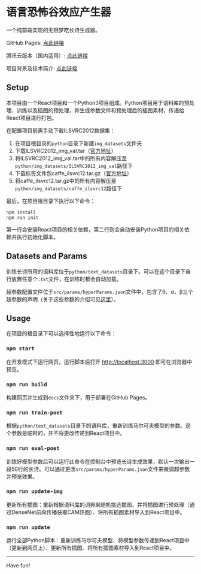 # 语言恐怖谷效应产生器

一个纯前端实现的无限梦呓长诗生成器。

GitHub Pages: [点此链接](https://zamhown.github.io/uncanny-valley-poetry/)

腾讯云版本（国内适用）: [点此链接](https://serverless-page-bucket-0m2wmngy-1253352899.cos-website.ap-hongkong.myqcloud.com/)

项目背景及技术简介: [点此链接](https://www.zhihu.com/question/449596775/answer/1944375749)


## Setup

本项目由一个React项目和一个Python3项目组成。Python项目用于语料库的预处理、训练以及插图的预处理，并生成参数文件和预处理后的插图素材，传递给React项目进行打包。

在配置项目前需手动下载ILSVRC2012数据集：
1. 在项目根目录的`python`目录下新建`img_datasets`文件夹
2. 下载ILSVRC2012_img_val.tar（[官方地址](http://www.image-net.org/challenges/LSVRC/2012/nnoupb/ILSVRC2012_img_val.tar)）
3. 将ILSVRC2012_img_val.tar中的所有内容解压至`python/img_datasets/ILSVRC2012_img_val`路径下
4. 下载标签文件包caffe_ilsvrc12.tar.gz（[官方地址](http://dl.caffe.berkeleyvision.org/caffe_ilsvrc12.tar.gz)）
5. 将caffe_ilsvrc12.tar.gz中的所有内容解压至`python/img_datasets/caffe_ilsvrc12`路径下

最后，在项目根目录下执行以下命令：
```shell
npm install
npm run init
```

第一行会安装React项目的相关依赖，第二行则会自动安装Python项目的相关依赖并执行初始化脚本。


## Datasets and Params

训练长诗所用的语料库位于`python/text_datasets`目录下。可以在这个目录下自行放置任意个`.txt`文件，在训练时都会自动加载。

超参数配置文件位于`src/params/hyperParams.json`文件中，包含了θ、α、β三个超参数的声明（关于这些参数的介绍可见[这里](https://www.zhihu.com/question/449596775/answer/1944375749)）。


## Usage

在项目的根目录下可以选择性地运行以下命令：

### `npm start`

在开发模式下运行网页。运行脚本后打开 [http://localhost:3000](http://localhost:3000) 即可在浏览器中预览。

### `npm run build`

构建网页并生成到`docs`文件夹下，用于部署在GitHub Pages。

### `npm run train-poet`

根据`python/text_datasets`目录下的语料库，重新训练马尔可夫模型的参数。这个参数是临时的，并不将更改传递到React项目中。

### `npm run eval-poet`

训练好模型参数后可以运行此命令在控制台中预览长诗生成效果，默认一次输出一段50行的长诗。可以通过更改`src/params/hyperParams.json`文件来微调超参数并预览效果。

### `npm run update-img`

更新所有插图：重新根据语料库的词典来随机挑选插图、并将插图进行预处理（通过DenseNet前向传播获取CAM热图）、将所有插图素材导入到React项目中。

### `npm run update`

运行全部Python脚本：重新训练马尔可夫模型、将模型参数传递到React项目中（更新到网页上）、更新所有插图、将所有插图素材导入到React项目中。

---

Have fun!
